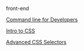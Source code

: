 front-end


[Command line for Developers](https://docs.google.com/presentation/d/1yE6dRYP2602XLLm3RbWzcjvhCHg5psxA4517WwGEb08/edit?usp=sharing)

[Intro to CSS](https://docs.google.com/presentation/d/1xlCPwXVt81Hz26Aqjj6rEGeJKKj5Pz4BZUFPivr4gks/edit?usp=sharing)

[Advanced CSS Selectors](https://docs.google.com/presentation/d/1AUyRxq1Ip__Wb6R_noaTjjyQnmgouJigjuSL3XYvG5I/edit?usp=sharing)
